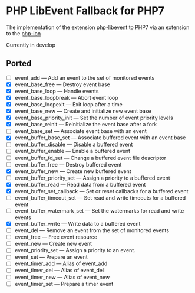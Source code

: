 PHP LibEvent Fallback for PHP7
===

The implementation of the extension [php-libevent](http://php.net/manual/en/book.libevent.php) to PHP7 via an extension to the [php-ion](https://github.com/php-ion/php-ion)


Currently in develop

## Ported

 - [ ] event_add — Add an event to the set of monitored events
 - [x] event_base_free — Destroy event base
 - [x] event_base_loop — Handle events
 - [x] event_base_loopbreak — Abort event loop
 - [x] event_base_loopexit — Exit loop after a time
 - [x] event_base_new — Create and initialize new event base
 - [x] event_base_priority_init — Set the number of event priority levels
 - [x] event_base_reinit — Reinitialize the event base after a fork
 - [ ] event_base_set — Associate event base with an event
 - [x] event_buffer_base_set — Associate buffered event with an event base
 - [ ] event_buffer_disable — Disable a buffered event
 - [ ] event_buffer_enable — Enable a buffered event
 - [ ] event_buffer_fd_set — Change a buffered event file descriptor
 - [ ] event_buffer_free — Destroy buffered event
 - [x] event_buffer_new — Create new buffered event
 - [ ] event_buffer_priority_set — Assign a priority to a buffered event
 - [x] event_buffer_read — Read data from a buffered event
 - [x] event_buffer_set_callback — Set or reset callbacks for a buffered event
 - [ ] event_buffer_timeout_set — Set read and write timeouts for a buffered event
 - [ ] event_buffer_watermark_set — Set the watermarks for read and write events
 - [x] event_buffer_write — Write data to a buffered event
 - [ ] event_del — Remove an event from the set of monitored events
 - [ ] event_free — Free event resource
 - [ ] event_new — Create new event
 - [ ] event_priority_set — Assign a priority to an event.
 - [ ] event_set — Prepare an event
 - [ ] event_timer_add — Alias of event_add
 - [ ] event_timer_del — Alias of event_del
 - [ ] event_timer_new — Alias of event_new
 - [ ] event_timer_set — Prepare a timer event
